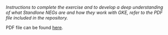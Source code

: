 _Instructions to complete the exercise and to develop a deep understanding of what Standlone NEGs are and how they work with GKE, refer to the PDF file included in the repository._

PDF file can be found [here](https://github.com/rmishgoog/gke-standalone-negs/blob/main/External%20Ingress%20into%20Google%20Kubernetes%20Engine%20Through%20Standalone%20NEGs.pdf).
